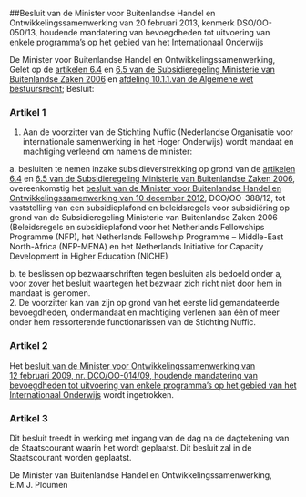 <meta http-equiv='Content-Type' content='text/html; charset=utf-8' />

##Besluit van de Minister voor Buitenlandse Handel en Ontwikkelingssamenwerking van 20 februari 2013, kenmerk DSO/OO-050/13, houdende mandatering van bevoegdheden tot uitvoering van enkele programma’s op het gebied van het Internationaal Onderwijs

De Minister voor Buitenlandse Handel en Ontwikkelingssamenwerking,  
Gelet op de [artikelen 6.4](../../../../../../../../../ministeriele-regeling/subsidieregeling/ministerie/van/buitenlandse/zaken/2006/BWBR0019366/README.md) en [6.5 van de Subsidieregeling Ministerie van Buitenlandse Zaken 2006](../../../../../../../../../ministeriele-regeling/subsidieregeling/ministerie/van/buitenlandse/zaken/2006/BWBR0019366/README.md) en [afdeling 10.1.1.van de Algemene wet bestuursrecht](../../../../../../../../../wet/algemene/wet/bestuursrecht/BWBR0005537/README.md);
Besluit:    

### Artikel  1  

1.  Aan de voorzitter van de Stichting Nuffic (Nederlandse Organisatie voor internationale samenwerking in het Hoger Onderwijs) wordt mandaat en machtiging verleend om namens de minister: 

a. besluiten te nemen inzake subsidieverstrekking op grond van de [artikelen 6.4](../../../../../../../../../ministeriele-regeling/subsidieregeling/ministerie/van/buitenlandse/zaken/2006/BWBR0019366/README.md) en [6.5 van de Subsidieregeling Ministerie van Buitenlandse Zaken 2006](../../../../../../../../../ministeriele-regeling/subsidieregeling/ministerie/van/buitenlandse/zaken/2006/BWBR0019366/README.md), overeenkomstig het [besluit van de Minister voor Buitenlandse Handel en Ontwikkelingssamenwerking van 10 december 2012](../../../../../../../../../ministeriele-regeling/besluit/vaststelling/subsidieplafond/en/beleidsregels/subsidiëring/op/etc/BWBR0032484/README.md), DCO/OO-388/12, tot vaststelling van een subsidieplafond en beleidsregels voor subsidiëring op grond van de Subsidieregeling Ministerie van Buitenlandse Zaken 2006 (Beleidsregels en subsidieplafond voor het Netherlands Fellowships Programme (NFP), het Netherlands Fellowship Programme – Middle-East North-Africa (NFP-MENA) en het Netherlands Initiative for Capacity Development in Higher Education (NICHE)   

b. te beslissen op bezwaarschriften tegen besluiten als bedoeld onder a, voor zover het besluit waartegen het bezwaar zich richt niet door hem in mandaat is genomen.     
2.  De voorzitter kan van zijn op grond van het eerste lid gemandateerde bevoegdheden, ondermandaat en machtiging verlenen aan één of meer onder hem ressorterende functionarissen van de Stichting Nuffic.  

### Artikel  2  

Het [besluit van de Minister voor Ontwikkelingssamenwerking van 12 februari 2009, nr. DCO/OO-014/09, houdende mandatering van bevoegdheden tot uitvoering van enkele programma’s op het gebied van het Internationaal Onderwijs](../../../../../../../../../ministeriele-regeling/besluit/mandaat/uitvoering/enkele/programma's/gebied/internationaal/etc/BWBR0025343/README.md) wordt ingetrokken. 

### Artikel  3  

Dit besluit treedt in werking met ingang van de dag na de dagtekening van de Staatscourant waarin het wordt geplaatst. 
Dit besluit zal in de Staatscourant worden geplaatst.  

De 
Minister van Buitenlandse Handel en Ontwikkelingssamenwerking, 
E.M.J. Ploumen     

